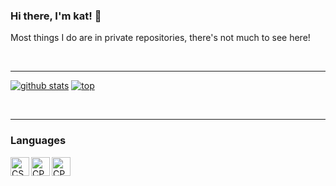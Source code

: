 ### Hi there, I'm kat! 👋
Most things I do are in private repositories, there's not much to see here!

<br />

---

[![github stats](https://github-readme-stats.vercel.app/api?username=xxkat)](https://github.com/anuraghazra/github-readme-stats)
[![top](https://github-readme-stats.vercel.app/api/top-langs/?username=xxkat)](https://github.com/anuraghazra/github-readme-stats)

<br />

---
### Languages

<img align="left" alt="CSHARP" width="30px" src="https://github.com/abranhe/programming-languages-logos-site/blob/master/languages/csharp.png" />
<img align="left" alt="CPP" width="30px" src="https://github.com/abranhe/programming-languages-logos-site/blob/master/languages/cpp.png" />
<img align="left" alt="CPP" width="30px" src="https://github.com/abranhe/programming-languages-logos-site/blob/master/languages/c.png" />

<br />
